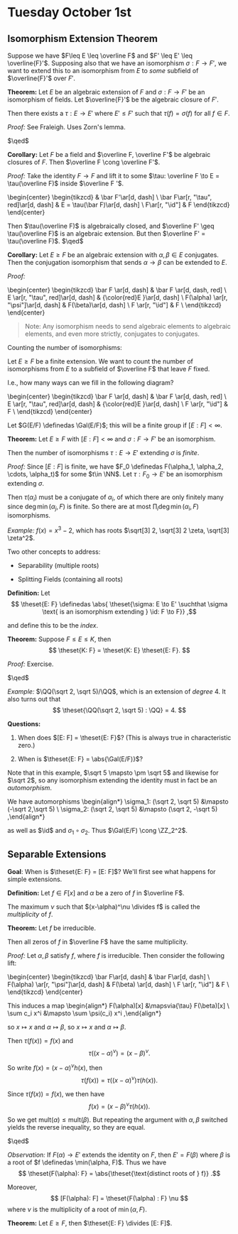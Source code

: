 # Tuesday October 1st

## Isomorphism Extension Theorem

Suppose we have $F\leq E \leq \overline F$ and $F' \leq E' \leq \overline{F}'$.
Supposing also that we have an isomorphism $\sigma: F \to F'$, we want to extend this to an isomorphism from $E$ to *some* subfield of $\overline{F}'$ over $F'$.

**Theorem:**
Let $E$ be an algebraic extension of $F$ and $\sigma: F \to F'$ be an isomorphism of fields.
Let $\overline{F}'$ be the algebraic closure of $F'$.

Then there exists a $\tau: E \to E'$ where $E' \leq F'$ such that $\tau(f) = \sigma(f)$ for all $f \in F$.

*Proof:*
See Fraleigh.
Uses Zorn's lemma.

$\qed$

**Corollary:**
Let $F$ be a field and $\overline F, \overline F'$ be algebraic closures of $F$.
Then $\overline F \cong \overline F'$.

*Proof:*
Take the identity $F \to F$ and lift it to some $\tau: \overline F \to E = \tau(\overline F)$ inside $\overline F '$.

\begin{center}
\begin{tikzcd}
& \bar F'\ar[d, dash] \\
\bar F\ar[r, "\tau", red]\ar[d, dash] & E = \tau(\bar F)\ar[d, dash] \\
F\ar[r, "\id"] & F
\end{tikzcd}
\end{center}

Then $\tau(\overline F)$ is algebraically closed, and $\overline F' \geq \tau(\overline F)$ is an algebraic extension.
But then $\overline F' = \tau(\overline F)$. $\qed$

**Corollary:**
Let $E \geq F$ be an algebraic extension with $\alpha, \beta \in E$ conjugates.
Then the conjugation isomorphism that sends $\alpha \to \beta$ can be extended to $E$.

*Proof:*

\begin{center}
\begin{tikzcd}
\bar F \ar[d, dash] & \bar F \ar[d, dash, red]  \\
E \ar[r, "\tau", red]\ar[d, dash]  & {\color{red}E }\ar[d, dash]  \\
F(\alpha) \ar[r, "\psi"]\ar[d, dash] & F(\beta)\ar[d, dash] \\
F \ar[r, "\id"] & F \\
\end{tikzcd}
\end{center}



> Note: Any isomorphism needs to send algebraic elements to algebraic elements, and even more strictly, conjugates to conjugates.

Counting the number of isomorphisms:

Let $E \geq F$ be a finite extension. We want to count the number of isomorphisms from $E$ to a subfield of $\overline F$ that leave $F$ fixed.

I.e., how many ways can we fill in the following diagram?

\begin{center}
\begin{tikzcd}
\bar F \ar[d, dash] & \bar F \ar[d, dash, red]  \\
E \ar[r, "\tau", red]\ar[d, dash]  & {\color{red}E }\ar[d, dash]  \\
F \ar[r, "\id"] & F \\
\end{tikzcd}
\end{center}




Let $G(E/F) \definedas \Gal(E/F)$; this will be a finite group if $[E: F] < \infty$.

**Theorem:**
Let $E \geq F$ with $[E: F] < \infty$ and $\sigma: F \to F'$ be an isomorphism.

Then the number of isomorphisms $\tau: E \to E'$ extending $\sigma$ is *finite*.

*Proof:*
Since $[E: F]$ is finite, we have $F_0 \definedas F(\alpha_1, \alpha_2, \cdots, \alpha_t)$ for some $t\in \NN$.
Let $\tau: F_0 \to E'$ be an isomorphism extending $\sigma$.

Then $\tau(\alpha_i)$ must be a conjugate of $\alpha_i$, of which there are only finitely many since $\deg \min(\alpha_j, F)$ is finite.
So there are at most $\prod_i \deg\min(\alpha_i, F)$ isomorphisms.

*Example:*
$f(x) = x^3 - 2$, which has roots $\sqrt[3] 2, \sqrt[3] 2 \zeta, \sqrt[3] \zeta^2$.

Two other concepts to address:

- Separability (multiple roots)

- Splitting Fields (containing all roots)

**Definition:**
Let
$$
\theset{E: F} \definedas
\abs{ \theset{\sigma: E \to E' \suchthat \sigma \text{ is an isomorphism extending } \id: F \to F}}
,$$

and define this to be the *index*.

**Theorem:**
Suppose $F \leq E \leq K$, then
$$
\theset{K: F} = \theset{K: E} \theset{E: F}.
$$

*Proof:*
Exercise.

$\qed$

*Example:*
$\QQ(\sqrt 2, \sqrt 5)/\QQ$, which is an extension of *degree* 4.
It also turns out that
$$
\theset{\QQ(\sqrt 2, \sqrt 5) : \QQ} = 4.
$$

**Questions:**

1. When does $[E: F] = \theset{E: F}$? (This is always true in characteristic zero.)

2. When is $\theset{E: F} = \abs{\Gal(E/F)}$?

Note that in this example, $\sqrt 5 \mapsto \pm \sqrt 5$ and likewise for $\sqrt 2$, so any isomorphism extending the identity must in fact be an *automorphism*.

We have automorphisms
\begin{align*}
\sigma_1: (\sqrt 2, \sqrt 5) &\mapsto (-\sqrt 2,\sqrt 5) \\
\sigma_2: (\sqrt 2, \sqrt 5) &\mapsto (\sqrt 2, -\sqrt 5)
,\end{align*}

as well as $\id$ and $\sigma_1 \circ \sigma_2$.
Thus $\Gal(E/F) \cong \ZZ_2^2$.

## Separable Extensions

**Goal**:
When is $\theset{E: F} = [E: F]$?
We'll first see what happens for simple extensions.

**Definition:**
Let $f \in F[x]$ and $\alpha$ be a zero of $f$ in $\overline F$.

The maximum $\nu$ such that $(x-\alpha)^\nu \divides f$ is called the *multiplicity* of $f$.

**Theorem:**
Let $f$ be irreducible.

Then all zeros of $f$ in $\overline F$ have the same multiplicity.

*Proof:*
Let $\alpha, \beta$ satisfy $f$, where $f$ is irreducible.
Then consider the following lift:

\begin{center}
\begin{tikzcd}
\bar F\ar[d, dash] & \bar F\ar[d, dash]  \\
F(\alpha) \ar[r, "\psi"]\ar[d, dash]  & F(\beta) \ar[d, dash]  \\
F \ar[r, "\id"] & F \\
\end{tikzcd}
\end{center}


This induces a map
\begin{align*}
F(\alpha)[x] &\mapsvia{\tau} F(\beta)[x] \\
\sum c_i x^i &\mapsto \sum \psi(c_i) x^i
,\end{align*}

so $x\mapsto x$ and $\alpha \mapsto \beta$, so $x\mapsto x$ and $\alpha \mapsto \beta$.

Then $\tau(f(x)) = f(x)$ and
$$
\tau((x-\alpha)^\nu) = (x-\beta)^\nu
.$$

So write $f(x) = (x-\alpha)^\nu h(x)$, then
$$
\tau(f(x)) = \tau((x-\alpha)^\nu) \tau(h(x))
.$$

Since $\tau(f(x)) = f(x)$, we then have
$$
f(x) = (x-\beta)^\nu \tau(h(x))
.$$

So we get $\mathrm{mult}(\alpha) \leq \mathrm{mult}(\beta)$.
But repeating the argument with $\alpha, \beta$ switched yields the reverse inequality, so they are equal.

$\qed$

*Observation:*
If $F(\alpha) \to E'$ extends the identity on $F$, then $E' = F(\beta)$ where $\beta$ is a root of $f \definedas \min(\alpha, F)$.
Thus we have
$$
\theset{F(\alpha): F} = \abs{\theset{\text{distinct roots of } f}}
.$$

Moreover,
$$
[F(\alpha): F] = \theset{F(\alpha) : F} \nu
$$
where $\nu$ is the multiplicity of a root of $\min(\alpha, F)$.

**Theorem:**
Let $E \geq F$, then $\theset{E: F} \divides [E: F]$.
